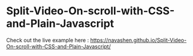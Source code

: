 # Split-Video-On-scroll-with-CSS-and-Plain-Javascript

Check out the live example here : https://navashen.github.io/Split-Video-On-scroll-with-CSS-and-Plain-Javascript/

